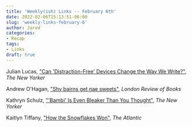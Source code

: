 ```yaml
---
title: 'Weekly(ish) Links -- February 6th'
date: 2022-02-06T15:13:51-06:00
slug: 'weekly-links-february-6'
author: Jared
categories:
- Recap
tags:
- Links
draft: true
---
```


Julian Lucas, ["Can 'Distraction-Free' Devices Change the Way We Write?"](https://www.newyorker.com/magazine/2021/12/20/can-distraction-free-devices-change-the-way-we-write), *The New Yorker*

Andrew O'Hagan, ["Shy bairns get nae sweets"](https://www.lrb.co.uk/the-paper/v43/n02/andrew-o-hagan/shy-bairns-get-nae-sweets), *London Review of Books*

Kathryn Schulz, ["'Bambi' Is Even Bleaker Than You Thought"](https://www.newyorker.com/magazine/2022/01/24/bambi-is-even-bleaker-than-you-thought), *The New Yorker*

Kaitlyn Tiffany, ["How the Snowflakes Won"](https://www.theatlantic.com/technology/archive/2022/02/tumblr-internet-legacy-survival/621419/), *The Atlantic*

